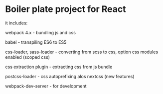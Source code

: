 # Boiler plate project for React

it includes:

webpack 4.x - bundling js and css

babel - transpiling ES6 to ES5

css-loader, sass-loader - converting from scss to css, option css modules enabled (scoped css)

css extraction plugin - extracting css from js bundle

postcss-loader - css autoprefixing alos nextcss (new features)

webpack-dev-server - for development